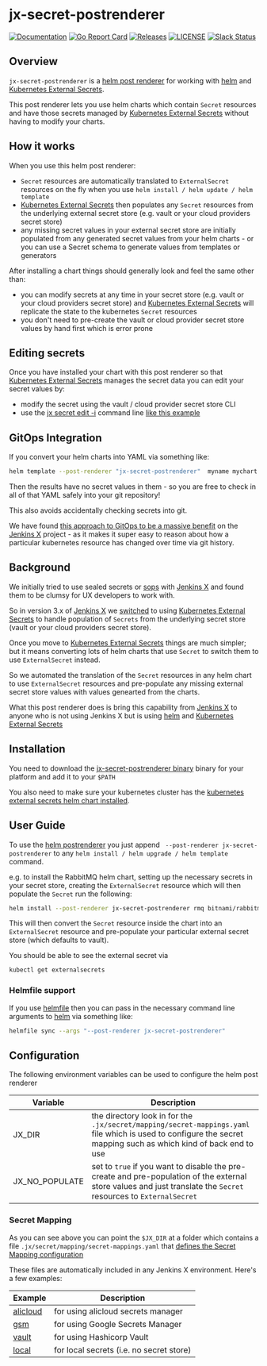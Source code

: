 # jx-secret-postrenderer

[![Documentation](https://godoc.org/github.com/jenkins-x-plugins/jx-secret-postrenderer?status.svg)](https://pkg.go.dev/mod/github.com/jenkins-x-plugins/jx-secret-postrenderer)
[![Go Report Card](https://goreportcard.com/badge/github.com/jenkins-x-plugins/jx-secret-postrenderer)](https://goreportcard.com/report/github.com/jenkins-x-plugins/jx-secret-postrenderer)
[![Releases](https://img.shields.io/github/release-pre/jenkins-x-plugins/jx-secret-postrenderer.svg)](https://github.com/jenkins-x-plugins/jx-secret-postrenderer/releases)
[![LICENSE](https://img.shields.io/github/license/jenkins-x-plugins/jx-secret-postrenderer.svg)](https://github.com/jenkins-x-plugins/jx-secret-postrenderer/blob/master/LICENSE)
[![Slack Status](https://img.shields.io/badge/slack-join_chat-white.svg?logo=slack&style=social)](https://slack.k8s.io/)
    
## Overview

`jx-secret-postrenderer` is a [helm post renderer](https://helm.sh/docs/topics/advanced/#post-rendering) for working with [helm](https://helm.sh/) and [Kubernetes External Secrets](https://github.com/godaddy/kubernetes-external-secrets).

This post renderer lets you use helm charts which contain `Secret` resources and have those secrets managed by [Kubernetes External Secrets](https://github.com/godaddy/kubernetes-external-secrets) without having to modify your charts.

## How it works

When you use this helm post renderer:

* `Secret` resources are automatically translated to `ExternalSecret` resources on the fly when you use `helm install / helm update / helm template`
*  [Kubernetes External Secrets](https://github.com/godaddy/kubernetes-external-secrets) then populates any `Secret` resources from the underlying external secret store (e.g. vault or your cloud providers secret store)
* any missing secret values in your external secret store are initially populated from any generated secret values from your helm charts - or you can use a Secret schema to generate values from templates or generators

After installing a chart things should generally look and feel the same other than:

* you can modify secrets at any time in your secret store (e.g. vault or your cloud providers secret store) and [Kubernetes External Secrets](https://github.com/godaddy/kubernetes-external-secrets) will replicate the state to the kubernetes `Secret` resources
* you don't need to pre-create the vault or cloud provider secret store values by hand first which is error prone
    

## Editing secrets

Once you have installed your chart with this post renderer so that [Kubernetes External Secrets](https://github.com/godaddy/kubernetes-external-secrets) manages the secret data you can edit your secret values by:

* modify the secret using the vault / cloud provider secret store CLI
* use the [jx secret edit -i](https://jenkins-x.io/v3/develop/reference/jx/secret/edit/) command line [like this example](https://jenkins-x.io/v3/admin/setup/secrets/#edit-secrets)
  

## GitOps Integration
                                                                     
If you convert your helm charts into YAML via something like:

```bash 
helm template --post-renderer "jx-secret-postrenderer"  myname mychart
```

Then the results have no secret values in them - so you are free to check in all of that YAML safely into your git repository! 

This also avoids accidentally checking secrets into git.

We have found [this approach to GitOps to be a massive benefit](https://jenkins-x.io/v3/develop/faq/general/#why-does-jenkins-x-use-helmfile-template) on the [Jenkins X](https://jenkins-x.io/) project - as it makes it super easy to reason about how a particular kubernetes resource has changed over time via git history.


## Background

We initially tried to use sealed secrets or [sops](https://github.com/mozilla/sops) with [Jenkins X](https://jenkins-x.io/) and found them to be clumsy for UX developers to work with.

So in version 3.x of [Jenkins X](https://jenkins-x.io/) we [switched](https://jenkins-x.io/v3/admin/setup/secrets/) to using [Kubernetes External Secrets](https://github.com/godaddy/kubernetes-external-secrets) to handle population of `Secrets` from the underlying secret store (vault or your cloud providers secret store).

Once you move to [Kubernetes External Secrets](https://github.com/godaddy/kubernetes-external-secrets) things are much simpler; but it means converting lots of helm charts that use `Secret` to switch them to use `ExternalSecret` instead.

So we automated the translation of the `Secret` resources in any helm chart to use `ExternalSecret` resources and pre-populate any missing external secret store values with values genearted from the charts.

What this post renderer does is bring this capability from [Jenkins X](https://jenkins-x.io/) to anyone who is not using Jenkins X but is using [helm](https://helm.sh/) and [Kubernetes External Secrets](https://github.com/godaddy/kubernetes-external-secrets)



## Installation

You need to download the [jx-secret-postrenderer binary](https://github.com/jenkins-x-plugins/jx-secret-postrenderer/releases) binary for your platform and add it to your `$PATH`

You also need to make sure your kubernetes cluster has the [kubernetes external secrets helm chart installed](https://github.com/external-secrets/kubernetes-external-secrets#install-with-helm).
 

## User Guide

To use the [helm postrenderer](https://helm.sh/docs/topics/advanced/#post-rendering) you just append ` --post-renderer jx-secret-postrenderer` to any `helm install / helm upgrade / helm template` command.

e.g. to install the RabbitMQ helm chart, setting up the necessary secrets in your secret store, creating the `ExternalSecret` resource which will then populate the `Secret` run the following:

```bash 
helm install --post-renderer jx-secret-postrenderer rmq bitnami/rabbitmq
```

This will then convert the `Secret` resource inside the chart into an `ExternalSecret` resource and pre-populate your particular external secret store (which defaults to vault).

You should be able to see the external secret via 

```bash 
kubectl get externalsecrets 
```

### Helmfile support

If you use [helmfile](https://github.com/roboll/helmfile) then you can pass in the necessary command line arguments to [helm](https://helm.sh/) via something like:


```bash 
helmfile sync --args "--post-renderer jx-secret-postrenderer"
```


## Configuration
 
The following environment variables can be used to configure the helm post renderer

| Variable | Description |
| --- | --- |
| JX_DIR | the directory look in for the `.jx/secret/mapping/secret-mappings.yaml` file which is used to configure the secret mapping such as which kind of back end to use |
| JX_NO_POPULATE | set to `true` if you want to disable the pre-create and pre-population of the external store values and just translate the `Secret` resources to `ExternalSecret` |
             

### Secret Mapping

As you can see above you can point the `$JX_DIR` at a folder which contains a file `.jx/secret/mapping/secret-mappings.yaml` that [defines the Secret Mapping configuration](https://github.com/jenkins-x-plugins/jx-secret/blob/main/docs/mapping.md#secret.jenkins-x.io/v1alpha1.SecretMapping)

These files are automatically included in any Jenkins X environment. Here's a few examples:

| Example | Description |
| --- | --- |
| [alicloud](https://github.com/jx3-gitops-repositories/jx3-alicloud/blob/main/.jx/secret/mapping/secret-mappings.yaml) | for using alicloud secrets manager |
| [gsm](https://github.com/jx3-gitops-repositories/jx3-gke-gsm/blob/main/.jx/secret/mapping/secret-mappings.yaml) | for using Google Secrets Manager
| [vault](https://github.com/jx3-gitops-repositories/jx3-gke-vault/blob/main/.jx/secret/mapping/secret-mappings.yaml) | for using Hashicorp Vault |
| [local](https://github.com/jx3-gitops-repositories/jx3-kubernetes/blob/main/.jx/secret/mapping/secret-mappings.yaml) | for local secrets (i.e. no secret store) | 